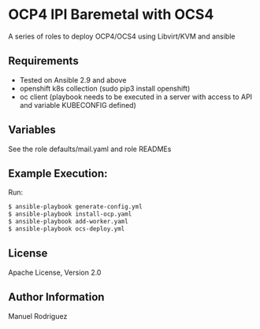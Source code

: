 
OCP4 IPI Baremetal with OCS4
=========

A series of roles to deploy OCP4/OCS4 using Libvirt/KVM and ansible

Requirements
------------

- Tested on Ansible 2.9 and above
- openshift k8s collection (sudo pip3 install openshift)
- oc client (playbook needs to be executed in a server with access to API and variable KUBECONFIG defined)

Variables
--------------

See the role defaults/mail.yaml and role READMEs 


Example Execution:
----------------

Run:
```bash
$ ansible-playbook generate-config.yml
$ ansible-playbook install-ocp.yaml
$ ansible-playbook add-worker.yaml
$ ansible-playbook ocs-deploy.yml

```

License
-------

Apache License, Version 2.0

Author Information
------------------

Manuel Rodriguez

